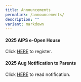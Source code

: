 ```yaml
---
title: Announcements
permalink: /announcements/
description: ""
variant: markdown
---
```

#### 2025 AIPS e-Open House

Click [HERE](https://go.gov.sg/aips2025) to register.

#### 2025 Aug Notification to Parents

Click [HERE](/partners/resources-for-parents-students/SchoolNotificationstoparents/) to read notification.